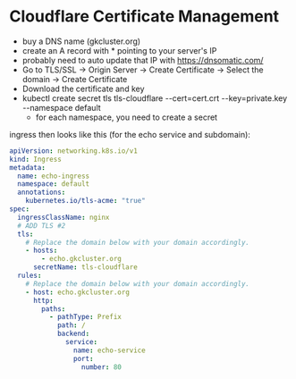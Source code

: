 # Cloudflare Certificate Management

- buy a DNS name (gkcluster.org)
- create an A record with * pointing to your server's IP
- probably need to auto update that IP with https://dnsomatic.com/
- Go to TLS/SSL -> Origin Server -> Create Certificate -> Select the domain -> Create Certificate
- Download the certificate and key
- kubectl create secret tls tls-cloudflare --cert=cert.crt --key=private.key --namespace default
  - for each namespace, you need to create a secret

ingress then looks like this (for the echo service and subdomain):
```yaml
apiVersion: networking.k8s.io/v1
kind: Ingress
metadata:
  name: echo-ingress
  namespace: default
  annotations:
    kubernetes.io/tls-acme: "true"
spec:
  ingressClassName: nginx
  # ADD TLS #2
  tls:
    # Replace the domain below with your domain accordingly.
    - hosts:
        - echo.gkcluster.org
      secretName: tls-cloudflare
  rules:
    # Replace the domain below with your domain accordingly.
    - host: echo.gkcluster.org
      http:
        paths:
          - pathType: Prefix
            path: /
            backend:
              service:
                name: echo-service
                port:
                  number: 80
```
